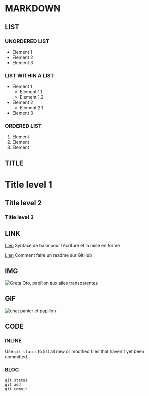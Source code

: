 # MARKDOWN

## LIST

### UNORDERED LIST
* Element 1 
* Element 2
* Element 3

### LIST WITHIN A LIST
* Element 1 
    * Element 1.1 
    * Element 1.2
* Element 2
    * Element 2.1
* Element 3

### ORDERED LIST
1. Element 
2. Element 
3. Element

## TITLE 
# Title level 1 
## Title level 2
### Title level 3

## LINK
[Lien](https://docs.github.com/fr/get-started/writing-on-github/getting-started-with-writing-and-formatting-on-github/basic-writing-and-formatting-syntax) Syntaxe de base pour l’écriture et la mise en forme

[Lien](https://medium.com/becode/comment-faire-un-readme-sur-github-cc11f3df606a) Comment faire un readme sur GitHub

## IMG 
![Greta Oto, papillon aux ailes transparentes](https://upload.wikimedia.org/wikipedia/commons/7/71/Greta_oto_%28Glasswing_sp.%29_captive_-_Flickr_-_S._Rae_%281%29.jpg)

## GIF
![chat panier et papillon](https://i.pinimg.com/originals/8c/0b/70/8c0b706521d9adec70cadfcb07d28b6c.gif)

## CODE

### INLINE
Use `git status` to list all new or modified files that haven't yet been committed.

### BLOC
```
git status
git add
git commit
```

